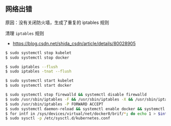 ## 网络出错

原因：没有关闭防火墙，生成了重复的 iptables 规则

清理 `iptables` 规则

* https://blog.csdn.net/shida_csdn/article/details/80028905

```bash
$ sudo systemctl stop kubelet
$ sudo systemctl stop docker

$ sudo iptables --flush
$ sudo iptables -tnat --flush

$ sudo systemctl start kubelet
$ sudo systemctl start docker
```

```bash
$ sudo systemctl stop firewalld && systemctl disable firewalld
$ sudo /usr/sbin/iptables -F && /usr/sbin/iptables -X && /usr/sbin/iptables -F -t nat && /usr/sbin/iptables -X -t nat
$ sudo /usr/sbin/iptables -P FORWARD ACCEPT
$ sudo systemctl daemon-reload && systemctl enable docker && systemctl restart docker
$ for intf in /sys/devices/virtual/net/docker0/brif/*; do echo 1 > $intf/hairpin_mode; done
$ sudo sysctl -p /etc/sysctl.d/kubernetes.conf
```

